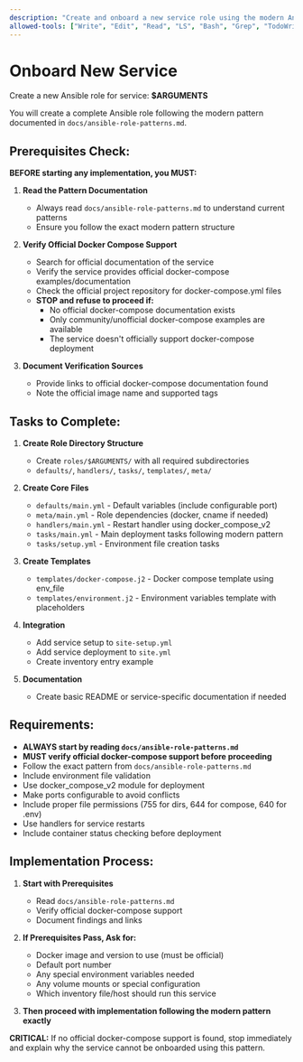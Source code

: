 ```yaml
---
description: "Create and onboard a new service role using the modern Ansible role pattern"
allowed-tools: ["Write", "Edit", "Read", "LS", "Bash", "Grep", "TodoWrite"]
---
```


# Onboard New Service

Create a new Ansible role for service: **$ARGUMENTS**

You will create a complete Ansible role following the modern pattern documented in `docs/ansible-role-patterns.md`.

## Prerequisites Check:

**BEFORE starting any implementation, you MUST:**

1. **Read the Pattern Documentation**
   - Always read `docs/ansible-role-patterns.md` to understand current patterns
   - Ensure you follow the exact modern pattern structure

2. **Verify Official Docker Compose Support**
   - Search for official documentation of the service
   - Verify the service provides official docker-compose examples/documentation
   - Check the official project repository for docker-compose.yml files
   - **STOP and refuse to proceed if:**
     - No official docker-compose documentation exists
     - Only community/unofficial docker-compose examples are available
     - The service doesn't officially support docker-compose deployment

3. **Document Verification Sources**
   - Provide links to official docker-compose documentation found
   - Note the official image name and supported tags

## Tasks to Complete:

1. **Create Role Directory Structure**
   - Create `roles/$ARGUMENTS/` with all required subdirectories
   - `defaults/`, `handlers/`, `tasks/`, `templates/`, `meta/`

2. **Create Core Files**
   - `defaults/main.yml` - Default variables (include configurable port)
   - `meta/main.yml` - Role dependencies (docker, cname if needed)
   - `handlers/main.yml` - Restart handler using docker_compose_v2
   - `tasks/main.yml` - Main deployment tasks following modern pattern
   - `tasks/setup.yml` - Environment file creation tasks

3. **Create Templates**
   - `templates/docker-compose.j2` - Docker compose template using env_file
   - `templates/environment.j2` - Environment variables template with placeholders

4. **Integration**
   - Add service setup to `site-setup.yml`
   - Add service deployment to `site.yml`
   - Create inventory entry example

5. **Documentation**
   - Create basic README or service-specific documentation if needed

## Requirements:
- **ALWAYS start by reading `docs/ansible-role-patterns.md`**
- **MUST verify official docker-compose support before proceeding**
- Follow the exact pattern from `docs/ansible-role-patterns.md`
- Include environment file validation
- Use docker_compose_v2 module for deployment
- Make ports configurable to avoid conflicts
- Include proper file permissions (755 for dirs, 644 for compose, 640 for .env)
- Use handlers for service restarts
- Include container status checking before deployment

## Implementation Process:

1. **Start with Prerequisites**
   - Read `docs/ansible-role-patterns.md`
   - Verify official docker-compose support
   - Document findings and links

2. **If Prerequisites Pass, Ask for:**
   - Docker image and version to use (must be official)
   - Default port number
   - Any special environment variables needed
   - Any volume mounts or special configuration
   - Which inventory file/host should run this service

3. **Then proceed with implementation following the modern pattern exactly**

**CRITICAL:** If no official docker-compose support is found, stop immediately and explain why the service cannot be onboarded using this pattern.
